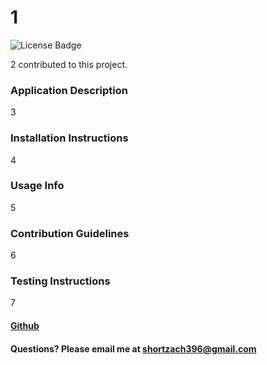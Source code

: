 # 1

![License Badge](https://img.shields.io/badge/MIT-brightgreen)

2 contributed to this project.

### Application Description

3

### Installation Instructions

4

### Usage Info

5

### Contribution Guidelines

6

### Testing Instructions

7

#### [Github](https://www.github.com/)

#### Questions? Please email me at [shortzach396@gmail.com](mailto:shortzach396@gmail.com)
